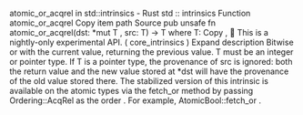 atomic_or_acqrel in std::intrinsics - Rust
std
::
intrinsics
Function
atomic_or_acqrel
Copy item path
Source
pub unsafe fn atomic_or_acqrel<T>(dst:
*mut T
, src: T) -> T
where
    T:
Copy
,
🔬
This is a nightly-only experimental API. (
core_intrinsics
)
Expand description
Bitwise or with the current value, returning the previous value.
T
must be an integer or pointer type.
If
T
is a pointer type, the provenance of
src
is ignored: both the return value and the new
value stored at
*dst
will have the provenance of the old value stored there.
The stabilized version of this intrinsic is available on the
atomic
types via the
fetch_or
method by passing
Ordering::AcqRel
as the
order
. For example,
AtomicBool::fetch_or
.